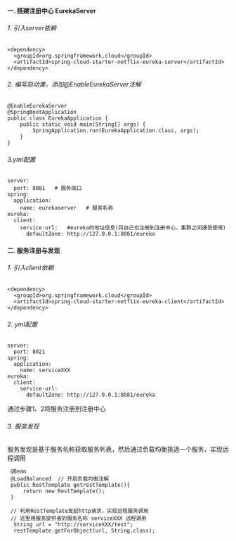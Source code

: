 #### 一. 搭建注册中心 EurekaServer
###### 1. 引入server依赖
```
<dependency>
  <groupId>org.springframework.cloud</groupId>
  <artifactId>spring-cloud-starter-netflix-eureka-server</artifactId>
</dependency>
```
###### 2. 编写启动类，添加@EnableEurekaServer注解
```
@EnableEurekaServer
@SpringBootApplication
public class EurekaApplication {
    public static void main(String[] args) {
        SpringApplication.run(EurekaApplication.class, args);
    }
}
```
###### 3.yml配置
```
server:
  port: 8081   # 服务端口
spring:
  application:
    name: eurekaserver   # 服务名称
eureka:
  client:
    service-url:   #eureka的地址信息(将自己也注册到注册中心，集群之间通信使用)
      defaultZone: http://127.0.0.1:8081/eureka
```
 
#### 二. 服务注册与发现
###### 1. 引入client依赖
```
<dependency>
  <groupId>org.springframework.cloud</groupId>
  <artifactId>spring-cloud-starter-netflix-eureka-client</artifactId>
</dependency>
```
###### 2. yml配置
```
server:
  port: 8021
spring:
  application:
    name: serviceXXX
eureka:
  client:
    service-url:  
      defaultZone: http://127.0.0.1:8081/eureka
```
通过步骤1、2将服务注册到注册中心
###### 3. 服务发现
服务发现是基于服务名称获取服务列表，然后通过负载均衡挑选一个服务，实现远程调用
```
 @Bean
 @LoadBalanced  // 开启负载均衡注解
 public RestTemplate getrestTemplate(){
     return new RestTemplate();
 }
 
 // 利用RestTemplate发起http请求，实现远程服务调用
 // 这里用服务提供者的服务名称 serviceXXX 远程调用
  String url = "http://serviceXXX/test";
  restTemplate.getForObject(url, String.class);
```

 